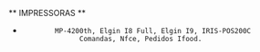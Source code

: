   ** IMPRESSORAS  **
-             MP-4200th, Elgin I8 Full, Elgin I9, IRIS-POS200C
                    Comandas, Nfce, Pedidos Ifood.

